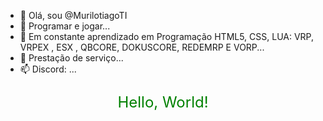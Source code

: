 - 👋 Olá, sou @MurilotiagoTI
- 👀 Programar e jogar...
- 🌱 Em constante aprendizado em Programação HTML5, CSS, LUA: VRP, VRPEX , ESX ,  QBCORE, DOKUSCORE, REDEMRP E VORP... 
- 💞️ Prestação de serviço...
- 📫 Discord: ...
<!DOCTYPE html>
<html lang="pt-BR">
<head>
    <meta charset="UTF-8">
    <meta name="viewport" content="width=device-width, initial-scale=1.0">
    <title>Hello, LEGIONRP </title>
</head>
<body>
    <p>Hello, World!</p>
    <style type="text/css">
        p {
            color:green;
            font-size: x-large;
            text-align: center;
        }
    </style>
</body>
</html>
